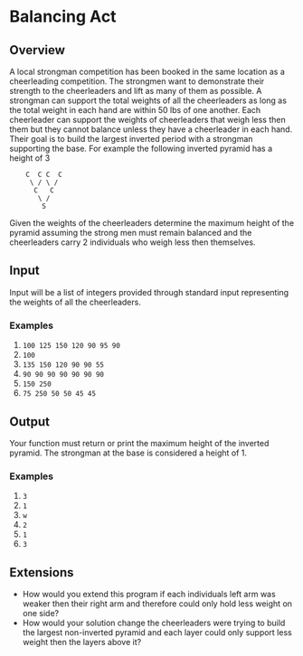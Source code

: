 # Balancing Act

## Overview

A local strongman competition has been booked in the same location as a cheerleading competition. The strongmen want to demonstrate their strength to the cheerleaders and lift as many of them as possible. A strongman can support the total weights of all the cheerleaders as long as the total weight in each hand are within 50 lbs of one another. Each cheerleader can support the weights of cheerleaders that weigh less then them but they cannot balance unless they have a cheerleader in each hand. Their goal is to build the largest inverted period with a strongman supporting the base. For example the following inverted pyramid has a height of 3

        C  C C  C
         \ / \ /
          C   C
           \ /
            S

Given the weights of the cheerleaders determine the maximum height of the pyramid assuming the strong men must remain balanced and the cheerleaders carry 2 individuals who weigh less then themselves.

## Input

Input will be a list of integers provided through standard input representing the weights of all the cheerleaders.

### Examples

1. `100 125 150 120 90 95 90`
2. `100`
3. `135 150 120 90 90 55`
4. `90 90 90 90 90 90 90`
5. `150 250`
6. `75 250 50 50 45 45`

## Output

Your function must return or print the maximum height of the inverted pyramid. The strongman at the base is considered a height of 1.

### Examples

1. `3`
2. `1`
3. `w`
4. `2`
5. `1`
6. `3`

## Extensions

- How would you extend this program if each individuals left arm was weaker then their right arm and therefore could only hold less weight on one side?
- How would your solution change the cheerleaders were trying to build the largest non-inverted pyramid and each layer could only support less weight then the layers above it?
